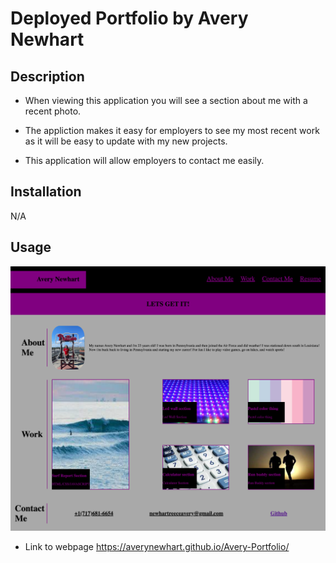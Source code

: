 # Deployed Portfolio by Avery Newhart

## Description

- When viewing this application you will see a section about me with a recent photo.

- The appliction makes it easy for employers to see my most recent work as it will be easy to update with my new projects.

- This application will allow employers to contact me easily.

## Installation

N/A

## Usage

![screenshot of website](./assets/images/mod2web.png)

- Link to webpage https://averynewhart.github.io/Avery-Portfolio/
